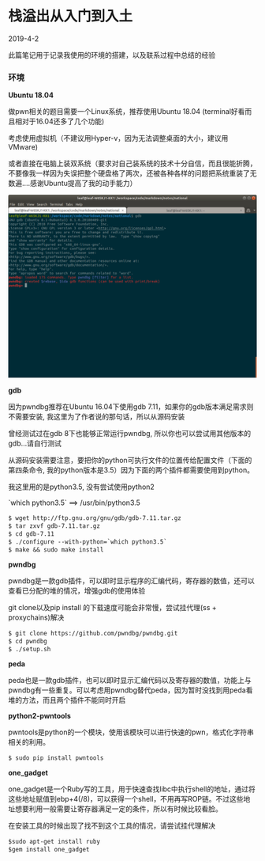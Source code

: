 # 栈溢出从入门到入土

2019-4-2

此篇笔记用于记录我使用的环境的搭建，以及联系过程中总结的经验



### 环境

**Ubuntu 18.04**

做pwn相关的题目需要一个Linux系统，推荐使用Ubuntu 18.04 (terminal好看而且相对于16.04还多了几个功能)

考虑使用虚拟机（不建议用Hyper-v，因为无法调整桌面的大小，建议用VMware)

或者直接在电脑上装双系统（要求对自己装系统的技术十分自信，而且很能折腾，不要像我一样因为失误把整个硬盘格了两次，还被各种各样的问题把系统重装了无数遍....感谢Ubuntu提高了我的动手能力）


![配置完成](imgs/terminal.png)

**gdb**


因为pwndbg推荐在Ubuntu 16.04下使用gdb 7.11，如果你的gdb版本满足需求则不需要安装, 我这里为了作者说的那句话，所以从源码安装

曾经测试过在gdb 8下也能够正常运行pwndbg, 所以你也可以尝试用其他版本的gdb...请自行测试

从源码安装需要注意，要把你的python可执行文件的位置传给配置文件（下面的第四条命令, 我的python版本是3.5）因为下面的两个插件都需要使用到python。

我这里用的是python3.5, 没有尝试使用python2

\`which python3.5\` ==> /usr/bin/python3.5

```
$ wget http://ftp.gnu.org/gnu/gdb/gdb-7.11.tar.gz
$ tar zxvf gdb-7.11.tar.gz
$ cd gdb-7.11
$ ./configure --with-python=`which python3.5`
$ make && sudo make install
```



**pwndbg**

pwndbg是一款gdb插件，可以即时显示程序的汇编代码，寄存器的数值，还可以查看已分配的堆的情况，增强gdb的使用体验

git clone以及pip install 的下载速度可能会非常慢，尝试挂代理(ss + proxychains)解决

```
$ git clone https://github.com/pwndbg/pwndbg.git
$ cd pwndbg
$ ./setup.sh
```



**peda**

peda也是一款gdb插件，也可以即时显示汇编代码以及寄存器的数值，功能上与pwndbg有一些重复。可以考虑用pwndbg替代peda，因为暂时没找到用peda看堆的方法，而且两个插件不能同时开启



**python2-pwntools**

pwntools是python的一个模块，使用该模块可以进行快速的pwn，格式化字符串相关的利用。

```
$ sudo pip install pwntools
```



**one_gadget**

one_gadget是一个Ruby写的工具，用于快速查找libc中执行shell的地址，通过将这些地址赋值到ebp+4(/8)，可以获得一个shell，不用再写ROP链。不过这些地址想要利用一般需要让寄存器满足一定的条件，所以有时候比较看脸。



在安装工具的时候出现了找不到这个工具的情况，请尝试挂代理解决

```
$sudo apt-get install ruby
$gem install one_gadget
```



### 



